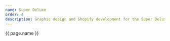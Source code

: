 ```yaml
---
name: Super Deluxe
order: 4
description: Graphic design and Shopify development for the Super Deluxe Store; UI design and front-end development for a game show prototype. RIP💀☠︎
---
```

{{ page.name }}
